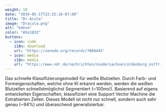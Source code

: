 ```yaml
---
weight: 10
date: "2019-05-17T22:25:16-07:00"
title: "Dr.Acula"
image: "Dracula.png"
alt: "kdevo"
color: "#2e1832"
buttons:
  - icon: code
    i18n: download 
    url: "https://zenodo.org/records/7068445"
  - icon: media
    i18n: media
    url: "https://www.ndr.de/nachrichten/niedersachsen/oldenburg_ostfriesland/Ein-Tropfen-und-ein-Handy-Schueler-kreiert-KI-zu-Blutanalyse,ki164.html"
---
```


Das schnelle Klassifizierungsmodell für weiße Blutzellen. Durch Farb- und Formeigenschaften, welche ohne KI erkannt werden, werden die weißen Blutzellen schnellstmöglichst Segmentiert (~100ms!). Basierend auf eigens entwickelten Eigenschaften, klassifiziert eine Support Vector Machine die Extrahierten Zellen. Dieses Modell ist nicht nur schnell, sondern auch sehr genau (~94%) und überaschend generalisierbar.